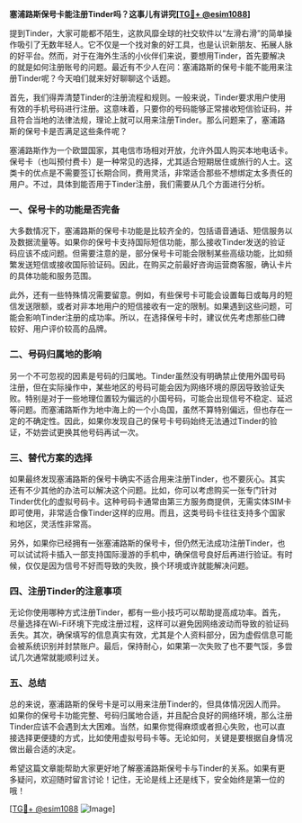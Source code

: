 **塞浦路斯保号卡能注册Tinder吗？这事儿有讲究[[TG💪+ @esim1088](https://t.me/s/esim1088)]**

提到Tinder，大家可能都不陌生，这款风靡全球的社交软件以“左滑右滑”的简单操作吸引了无数年轻人。它不仅是一个找对象的好工具，也是认识新朋友、拓展人脉的好平台。然而，对于在海外生活的小伙伴们来说，要想用Tinder，首先要解决的就是如何注册账号的问题。最近有不少人在问：塞浦路斯的保号卡能不能用来注册Tinder呢？今天咱们就来好好聊聊这个话题。

首先，我们得弄清楚Tinder的注册流程和规则。一般来说，Tinder要求用户使用有效的手机号码进行注册。这意味着，只要你的号码能够正常接收短信验证码，并且符合当地的法律法规，理论上就可以用来注册Tinder。那么问题来了，塞浦路斯的保号卡是否满足这些条件呢？

塞浦路斯作为一个欧盟国家，其电信市场相对开放，允许外国人购买本地电话卡。保号卡（也叫预付费卡）是一种常见的选择，尤其适合短期居住或旅行的人士。这类卡的优点是不需要签订长期合同，费用灵活，非常适合那些不想绑定太多责任的用户。不过，具体到能否用于Tinder注册，我们需要从几个方面进行分析。

### 一、保号卡的功能是否完备

大多数情况下，塞浦路斯的保号卡功能是比较齐全的，包括语音通话、短信服务以及数据流量等。如果你的保号卡支持国际短信功能，那么接收Tinder发送的验证码应该不成问题。但需要注意的是，部分保号卡可能会限制某些高级功能，比如频繁发送短信或接收国际验证码。因此，在购买之前最好咨询运营商客服，确认卡片的具体功能和服务范围。

此外，还有一些特殊情况需要留意。例如，有些保号卡可能会设置每日或每月的短信发送限额，或者对非本地用户的短信接收有一定的限制。如果遇到这些问题，可能会影响Tinder注册的成功率。所以，在选择保号卡时，建议优先考虑那些口碑较好、用户评价较高的品牌。

### 二、号码归属地的影响

另一个不可忽视的因素是号码的归属地。Tinder虽然没有明确禁止使用外国号码注册，但在实际操作中，某些地区的号码可能会因为网络环境的原因导致验证失败。特别是对于一些地理位置较为偏远的小国号码，可能会出现信号不稳定、延迟等问题。而塞浦路斯作为地中海上的一个小岛国，虽然不算特别偏远，但也存在一定的不确定性。因此，如果你发现自己的保号卡号码始终无法通过Tinder的验证，不妨尝试更换其他号码再试一次。

### 三、替代方案的选择

如果最终发现塞浦路斯的保号卡确实不适合用来注册Tinder，也不要灰心。其实还有不少其他的办法可以解决这个问题。比如，你可以考虑购买一张专门针对Tinder优化的虚拟号码卡。这种号码卡通常由第三方服务商提供，无需实体SIM卡即可使用，非常适合像Tinder这样的应用。而且，这类号码卡往往支持多个国家和地区，灵活性非常高。

另外，如果你已经拥有一张塞浦路斯的保号卡，但仍然无法成功注册Tinder，也可以试试将卡插入一部支持国际漫游的手机中，确保信号良好后再进行验证。有时候，仅仅是因为信号不好而导致的失败，换个环境或许就能解决问题。

### 四、注册Tinder的注意事项

无论你使用哪种方式注册Tinder，都有一些小技巧可以帮助提高成功率。首先，尽量选择在Wi-Fi环境下完成注册过程，这样可以避免因网络波动而导致的验证码丢失。其次，确保填写的信息真实有效，尤其是个人资料部分，因为虚假信息可能会被系统识别并封禁账户。最后，保持耐心，如果第一次失败了也不要气馁，多尝试几次通常就能顺利过关。

### 五、总结

总的来说，塞浦路斯的保号卡是可以用来注册Tinder的，但具体情况因人而异。如果你的保号卡功能完整、号码归属地合适，并且配合良好的网络环境，那么注册Tinder应该不会遇到太大困难。当然，如果你觉得麻烦或者担心失败，也可以直接选择更便捷的方式，比如使用虚拟号码卡等。无论如何，关键是要根据自身情况做出最合适的决定。

希望这篇文章能帮助大家更好地了解塞浦路斯保号卡与Tinder的关系。如果有更多疑问，欢迎随时留言讨论！记住，无论是线上还是线下，安全始终是第一位的哦！

[[TG💪+ @esim1088](https://t.me/s/esim1088) ![Image](https://i.postimg.cc/4NQfJmqS/Snipaste-2025-05-13-00-14-12.png)]